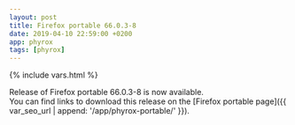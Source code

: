 ```yaml
---
layout: post
title: Firefox portable 66.0.3-8
date: 2019-04-10 22:59:00 +0200
app: phyrox
tags: [phyrox]
---
```

{% include vars.html %}

Release of Firefox portable 66.0.3-8 is now available.<br />
You can find links to download this release on the [Firefox portable page]({{ var_seo_url | append: '/app/phyrox-portable/' }}).